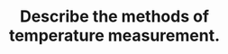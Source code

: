 ---
title: "Describe the methods of temperature measurement."
entityType: SAQ
exam: PEX
college: CICM
year: 2016
sitting: A
question: 19
passRate: 36
EC_expectedDomains:
- "A good answer included a definition of temperature and a classification of the methods of measuring temperature such as electrical, non-electrical and infrared."
- "There followed a brief description of the physical principles of thermistors, thermocouples and resistance thermometers; mercury and alcohol thermometers, bimetallic strips; and of infrared methods."
EC_extraCredit:
- "Candidates who did well reproduced the content of the chapter on temperature measurement in the recommended text book."
EC_errorsCommon:
- "Candidates who were not familiar with this material attempted to answer the question by falling back on clinical experience of measuring temperature in different sites or occasionally referring to concepts of thermoregulation."
- "Neither approach gained credit."
- "Some candidates interpreted “methods” incorrectly as 'site of measurement' so scored poorly."
---